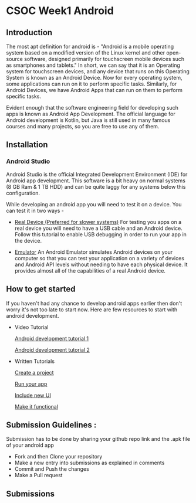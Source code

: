 # CSOC Week1 Android

##  Introduction
The most apt definition for android is - "Android is a mobile operating system based on a modified version of the Linux kernel and other open-source software, designed primarily for touchscreen mobile devices such as smartphones and tablets."
In short, we can say that it is an Operating system for touchscreen devices, and any device that runs on this Operating System is known as an Android Device. Now for every operating system, some applications can run on it to perform specific tasks. Similarly, for Android Devices, we have Android Apps that can run on them to perform specific tasks.

Evident enough that the software engineering field for developing such apps is known as Android App Development.
The official language for Android development is Kotlin, but Java is still used in many famous courses and many projects, so you are free to use any of them.

## Installation

### Android Studio

Android Studio is the official Integrated Development Environment (IDE) for Android app development. This software is a bit heavy on normal systems (8 GB Ram & 1 TB HDD) and can be quite laggy for any systems below this configuration.

[](https://developer.android.com/studio/install)

While developing an android app you will need to test it on a device. You can test it in two ways -

- [Real Device (Preferred for slower systems)](https://developer.android.com/studio/debug/dev-options)
For testing you apps on a real device you will need to have a USB cable and an Android device. Follow this tutorial to enable USB debugging in order to run your app in the device.

- [Emulator](https://developer.android.com/studio/run/emulator)
An Android Emulator simulates Android devices on your computer so that you can test your application on a variety of devices and Android API levels without needing to have each physical device. It provides almost all of the capabilities of a real Android device.


## How to get started

If you haven't had any chance to develop android apps earlier then don't worry it's not too late to start now. Here are few resources to start with android development.

- Video Tutorial

   [Android development tutorial 1](https://www.youtube.com/playlist?list=PLUcsbZa0qzu3Mri2tL1FzZy-5SX75UJfb)

   [Android development tutorial 2](https://www.youtube.com/playlist?list=PLgCYzUzKIBE8TUoCyjomGFqzTFcJ05OaC)
- Written Tutorials

   [Create a project](https://developer.android.com/training/basics/firstapp/creating-project)

   [Run your app](https://developer.android.com/training/basics/firstapp/running-app)

   [Include new UI](https://developer.android.com/training/basics/firstapp/building-ui)

   [Make it functional](https://developer.android.com/training/basics/firstapp/starting-activity)

## Submission Guidelines :

Submission has to be done by sharing your github repo link and the .apk file of your android app

- Fork and then Clone your repository
- Make a new entry into submissions as explained in comments
- Commit and Push the changes
- Make a Pull request

## Submissions

<!-- Add you name in below list as -->
<!-- - Your Name - [Repo Name](Link) [APK](APK Link) -->
<!-- - Raina Jain - [Hangman](https://github.com/RainaJain5/Hangman) [APK](https://github.com/RainaJain5/Hangman/blob/master/Hangman.apk) -->
<!-- - Yazura Shankhdhar - [Calculator](https://github.com/YAZURA-SHANKHDHAR/Calculator) [APK](https://github.com/YAZURA-SHANKHDHAR/Calculator/blob/master/app/app-debug.apk) -->

